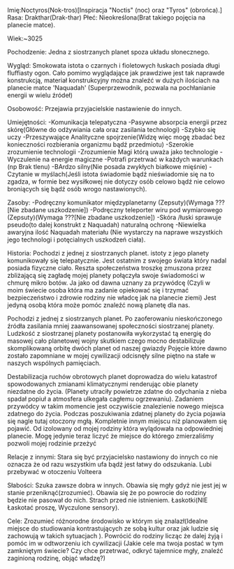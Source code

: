 Imię:Noctyros(Nok-tros)[Inspiracja "Noctis" (noc) oraz "Tyros" (obrońca).]
Rasa: Drakthar(Drak-thar)
Płeć: Nieokreślona(Brat takiego pojęcia na planecie matce).

Wiek:~3025

Pochodzenie: Jedna z siostrzanych planet spoza układu słonecznego.

Wygląd:
Smokowata istota o czarnych i fioletowych łuskach posiada długi fluffiasty ogon.
Cało pomimo wyglądające jak prawdziwe jest tak naprawde konstrukcją,
materiał konstrukcyjny można znaleźć w dużych ilościach na planecie matce 'Naquadah' (Superprzewodnik, pozwala na pochłanianie energii w wielu źródeł)

Osobowość: Przejawia przyjacielskie nastawienie do innych.

Umiejętności:
  -Komunikacja telepatyczna
  -Pasywne absorpcia energii przez skórę(Główne do odżywiania cała oraz zasilania technologi)
  -Szybko się uczy
  -Przeszywające Analityczne spojrzenie(Widzę więc mogę zbadać bez konieczności rozbierania organizmu bądź przedmiotu)
  -Szerokie zrozumienie technologii
  -Zrozumienie Magi którą uważa jako technologie
  -Wyczulenie na energie magiczne
  -Potrafi przetrwać w każdych warunkach (np Brak tlenu)
  -BArdzo silny(Nie posada zwykłych białkowe mięśnie)
  -Czytanie w myślach(Jeśli istota świadomie bądź nieświadomie się na to zgadza,
  w formie bez wysiłkowej nie dotyczy osób celowo bądź nie celowo broniących się bądź osób wrogo nastawionych).


Zasoby:
-Podręczny komunikator międzyplanetarny (Zepsuty)(Wymaga ???[Nie zbadane uszkodzenie])
-Podręczny teleporter wiru pod wymiarowego (Zepsuty)(Wymaga ???[Nie zbadane uszkodzenie])
-Skóra /łuski sprawuje pseudo(to dalej konstrukt z Naquadah) naturalną ochronę
-Niewielka awaryjna ilość Naquadah materiału (Nie wystarczy na naprawe wszystkich jego technologi i potęcialnych uszkodzeń ciała).

Historia:
  Pochodzi z jednej z siostrzanych planet.
  istoty z jego planety komunikowały się telepatycznie.
  Jest ostatnim z swojego świata który nadal posiada fizyczne ciało.
  Reszta społeczeństwa troszkę zmuszona przez zbliżającą się zagładę mojej planety połączyła swoje świadomości w chmurę mikro botów.
  Ja jako od dawna uznany za przywódcę (Czyli w moim świecie osoba która ma zadanie opiekować się i trzymać bezpieczeństwo i zdrowie rodziny nie władcę jak na planecie ziemi) Jest jedyną osobą która może pomóc znaleźć nową planetę dla nas.

  Pochodzi z jednej z siostrzanych planet.
  Po zaoferowaniu nieskończonego źródła zasilania mniej zaawansowanej społeczności siostrzanej planety.
  Ludzkość z siostrzanej planety postanowiła wykorzystać tą energię do masowej cało planetowej wojny skutkiem czego mocno destabilizuje skomplikowaną orbitę dwóch planet od naszej gwiazdy 
  Pojęcie które dawno zostało zapomniane w mojej cywilizacji odcisnęły silne piętno na stałe w naszych wspólnych pamięciach.

  Destabilizacja ruchów obrotowych planet doprowadza do wielu katastrof spowodowanych zmianami klimatycznymi renderując obie planety niezdatne do życia.
  (Planety utraciły powietrze zdatne do odychania z nieba spadał popiuł a atmosfera ulkegała cagłemu ogrzewaniu).
  Zadaniem przywódcy w takim momencie jest oczywiście znalezienie nowego miejsca zdatnego do życia.
  Podczas poszukiwania zdatnej planety do życia pojawia się nagle tutaj otoczony mgłą.
  Kompletnie innym miejscu niż planowałem się pojawić.
  Od izolowany od mojej rodziny która wylądowała na odpowiedniej planecie.
  Mogę jedynie teraz liczyć że miejsce do którego zmierzaliśmy pozwoli mojej rodzinie przeżyć

Relacje z innymi:
  Stara się być przyjacielsko nastawiony do innych co nie oznacza że od razu wszystkim ufa bądź jest łatwy do odszukania.
  Lubi przebywać w otoczeniu Volteera

Słabości:
  Szuka zawsze dobra w innych.
  Obawia się mgły gdyż nie jest jej w stanie przeniknąć(zrozumieć).
  Obawia się że po powrocie do rodziny będzie nie pasował do nich.
  Strach przed nie istnieniem.
  Łaskotki(NIE Łaskotać proszę, Wyczulone sensory).

Cele:
  Zrozumieć różnorodne środowisko w którym się znalazł(Idealne miejsce do studiowania kontrastujących ze sobą kultur oraz jak ludzie się zachowują w takich sytuacjach ).
  Powrócić do rodziny licząc że dalej żyją i pomóc im w odtworzeniu ich cywilizacji
  (Jakie cele ma twoja postać w tym zamkniętym świecie? Czy chce przetrwać, odkryć
  tajemnice mgły, znaleźć zaginioną rodzinę, objąć władzę?)
